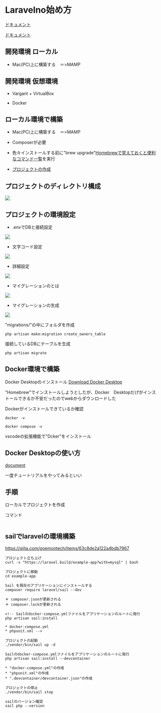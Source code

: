 # Laravelno始め方

[ドキュメント](https://laravel.com/docs/9.x/migrations#generating-migrations)

[ドキュメント](https://readouble.com/laravel/9.x/ja/installation.html)

## 開発環境 ローカル
- Mac(PC)上に構築する　＝>MAMP

## 開発環境 仮想環境
- Vargant + VirtualBox

- Docker


## ローカル環境で構築
- Mac(PC)上に構築する　＝>MAMP

- Composerが必要

- 色々インストールする前に"brew upgrade"[Homebrewで覚えておくと便利なコマンド一覧](https://parashuto.com/rriver/tools/homebrew-most-used-commands)を実行

- [プロジェクトの作成](https://laravel.com/docs/9.x)

## プロジェクトのディレクトリ構成

<img src="./image/img004.png">

## プロジェクトの環境設定

- .envでDBと接続設定

<img src="./image/img001.png">

- 文字コード設定

<img src="./image/img002.png">

- 詳細設定

<img src="./image/img003.png">

- マイグレーションのとは

<img src="./image/img005.png">

- マイグレーションの生成

<img src="./image/img006.png">

"migrations/"の中にフォルダを作成
```bush
php artisan make:migration create_owners_table
```

接続しているDBにテーブルを生成
```bush
php artisan migrate
```


## Docker環境で構築

Docker Desktopのインストール
[Download Docker Desktop](https://docs.docker.com/desktop/mac/apple-silicon/)

"Homebrew"でインストールしようとしたが、Docker　Desktopだげがインストールできるか不安だったのでwebからダウンロードした

Dockerがインストールできているか確認
```
docker -v

docker compose -v
```

vscodeの拡張機能で"Dcker"をインストール

## Docker Desktopの使い方

[document](https://docs.docker.jp/)


一度チュートリアルをやってみるといい

## 手順

ローカルでプロジェクトを作成

コマンド

```bush

```



## sailでlaravelの環境構築

https://qiita.com/goemontech/items/63c8de2a122a4bdb7967

```bush
プロジェクト立ち上げ
curl -s "https://laravel.build/example-app?with=mysql" | bash

プロジェクトに移動
cd example-app

Sail を既存のアプリケーションにインストールする
composer require laravel/sail --dev

＊ composer.jsonが更新される
＊ composer.lockが更新される

<!-- Sailのdocker-compose.ymlファイルをアプリケーションのルートに発行
php artisan sail:install

* docker-compose.yml
* phpunit.xml -->

プロジェクトの起動
./vendor/bin/sail up -d

Sailのdocker-compose.ymlファイルをアプリケーションのルートに発行
php artisan sail:install --devcontainer

* "docker-compose.yml"の作成
* "phpunit.xml"の作成
* ".devcontainer/devcontainer.json"の作成

プロジェクトの停止
./vendor/bin/sail stop

sailのバージョン確認
sail php --version
```